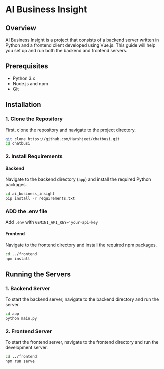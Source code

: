 
# AI Business Insight

## Overview
AI Business Insight is a project that consists of a backend server written in Python and a frontend client developed using Vue.js. This guide will help you set up and run both the backend and frontend servers.

## Prerequisites
- Python 3.x
- Node.js and npm
- Git

## Installation

### 1. Clone the Repository
First, clone the repository and navigate to the project directory.

```bash
git clone https://github.com/Harshjeet/chatbusi.git
cd chatbusi
```

### 2. Install Requirements

#### Backend
Navigate to the backend directory (`app`) and install the required Python packages.

```bash
cd ai_business_insight
pip install -r requirements.txt
```
### ADD the .env file
Add `.env` with `GEMINI_API_KEY='your-api-key`

#### Frontend
Navigate to the frontend directory and install the required npm packages.

```bash
cd ../frontend
npm install
```

## Running the Servers

### 1. Backend Server
To start the backend server, navigate to the backend directory and run the server.

```bash
cd app
python main.py
```

### 2. Frontend Server
To start the frontend server, navigate to the frontend directory and run the development server.

```bash
cd ../frontend
npm run serve
```
